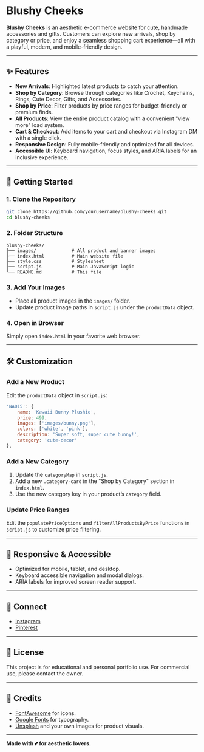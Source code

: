 # Blushy Cheeks

**Blushy Cheeks** is an aesthetic e-commerce website for cute, handmade accessories and gifts. Customers can explore new arrivals, shop by category or price, and enjoy a seamless shopping cart experience—all with a playful, modern, and mobile-friendly design.

---

## ✨ Features

- **New Arrivals**: Highlighted latest products to catch your attention.
- **Shop by Category**: Browse through categories like Crochet, Keychains, Rings, Cute Decor, Gifts, and Accessories.
- **Shop by Price**: Filter products by price ranges for budget-friendly or premium finds.
- **All Products**: View the entire product catalog with a convenient "view more" load system.
- **Cart & Checkout**: Add items to your cart and checkout via Instagram DM with a single click.
- **Responsive Design**: Fully mobile-friendly and optimized for all devices.
- **Accessible UI**: Keyboard navigation, focus styles, and ARIA labels for an inclusive experience.

---

## 🚀 Getting Started

### 1. **Clone the Repository**

```bash
git clone https://github.com/yourusername/blushy-cheeks.git
cd blushy-cheeks
```

### 2. **Folder Structure**

```
blushy-cheeks/
├── images/             # All product and banner images
├── index.html          # Main website file
├── style.css           # Stylesheet
├── script.js           # Main JavaScript logic
└── README.md           # This file
```

### 3. **Add Your Images**

- Place all product images in the `images/` folder.
- Update product image paths in `script.js` under the `productData` object.

### 4. **Open in Browser**

Simply open `index.html` in your favorite web browser.

---

## 🛠️ Customization

### **Add a New Product**

Edit the `productData` object in `script.js`:

```js
'NA015': {
    name: 'Kawaii Bunny Plushie',
    price: 499,
    images: ['images/bunny.png'],
    colors: ['white', 'pink'],
    description: 'Super soft, super cute bunny!',
    category: 'cute-decor'
},
```

### **Add a New Category**

1. Update the `categoryMap` in `script.js`.
2. Add a new `.category-card` in the "Shop by Category" section in `index.html`.
3. Use the new category key in your product’s `category` field.

### **Update Price Ranges**

Edit the `populatePriceOptions` and `filterAllProductsByPrice` functions in `script.js` to customize price filtering.

---

## 📱 Responsive & Accessible

- Optimized for mobile, tablet, and desktop.
- Keyboard accessible navigation and modal dialogs.
- ARIA labels for improved screen reader support.

---

## 🤝 Connect

- [Instagram](https://www.instagram.com/anushka.this.sidee/)
- [Pinterest](#)

---

## 📄 License

This project is for educational and personal portfolio use. For commercial use, please contact the owner.

---

## 🙏 Credits

- [FontAwesome](https://fontawesome.com/) for icons.
- [Google Fonts](https://fonts.google.com/) for typography.
- [Unsplash](https://unsplash.com/) and your own images for product visuals.

---

**Made with 💕 for aesthetic lovers.**
